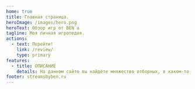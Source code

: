 ```yaml
---
home: true
title: Главная страница.
heroImage: /images/hero.png
heroText: Обзор игр от BEN`a
tagline: Моя личная игропедия.
actions:
  - text: Перейти!
    link: /review/
    type: primary
features:
  - title: ОПИСАНИЕ
    details: На данном сайте вы найдёте множество отборных, в каком-то роде уникальных, интересных и не совсем, а также качественных игр и не очень, которые BEN проходил или дропал когда-либо. Напомню о том, что сайт основан на субъективном, личном взгляде стримера на видеоигры и игровую индустрию в целом! Уникального или гениального человека я из себя здесь не корчу. Каждый решает сам, во что ему играть, а что игнорировать и обходить стороной.  Отмечу, что данные обзоры на игры никоим образом не проплачены и не предвзяты. Все оценки, мнения и прочие моменты основаны исключительно на личном опыте прохождения. Приятного пользования и надеюсь, что на данном сайте ты найдёшь для себя по-настоящему интересный и качественный контент!
footer: streamsbyben.ru 
---
```

